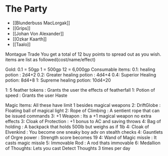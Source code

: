 # The Party


* [[Blunderbuss MacLorgak]]
* [[Grips]]
* [[Johan Von Alexander]]
* [[Ozkar Kaarth]]
* [[Taalo]]

Montague Trade
You get a total of 12 buy points to spread out as you wish. items are list as followed(cost/name/effect)

Gold:
0.1 = 50gp
1 = 500gp
12 = 6,000gp
Consumable items:
0.1: healing potion : 2d4+2
0.2: Greater healing potion : 4d4+4
0.4: Superior Healing potion: 8d4+8
1: Supreme healing potion: 10d4+20

1: 5 feather tokens : Grants the user the effects of featherfall
1: Potion of speed : Grants the user Haste

Magic Items: All these have limit 1 besides magical weapons
2: DriftGlobe : Floating ball of magical light
2: Rope of Climbing : A sentient rope that can be issued commands
3: +1 Weapon : Its a +1 magical weapon no extra effects
3: Cloak of Protection : +1 bonus to AC and saving throws
4: Bag of holding : A backpack that holds 500lb but weighs as if 1lb
4: Cloak of Elvenkind : You become one sneaky boy adv on stealth checks
4: Gauntlets of Orgre power : Strength score becomes 19
4: Wand of Magic missle : It casts magic missle
5: Immovable Rod : A rod thats immovable
6: Medallion of Thoughts: Lets you cast Detect Thoughts 3 times per day
